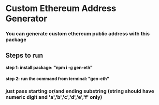 ﻿# Custom Ethereum Address Generator

### You can generate custom ethereum public address with this package

## Steps to run
#### step 1: install package: "npm i -g gen-eth"
#### step 2: run the command from terminal: "gen-eth"

### just pass starting or/and ending substring (string should have numeric digit and 'a','b','c','d','e','f' only)
